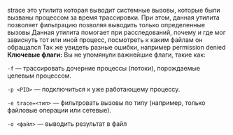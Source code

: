 strace это утилита которая выводит системные вызовы, которые были вызваны процессом за время трассировки.
При этом, данная утилита позволяет фильтрацию позволяя выводить только определенные вызовы
Данная утилита помогает при расследований, почему и где мог зависнуть тот или иной процесс, посмотреть к каким файлам он обращался
Так же увидеть разные ошибки, например permission denied
**Ключевые флаги:** Вы не упомянули важнейшие флаги, такие как:

`-f` — трассировать дочерние процессы (потоки), порождаемые целевым процессом.

 `-p <PID>` — подключиться к уже работающему процессу.
 
`-e trace=<тип>` — фильтровать вызовы по типу (например, только файловые операции или сетевые).

`-o <файл>` — выводить результат в файл